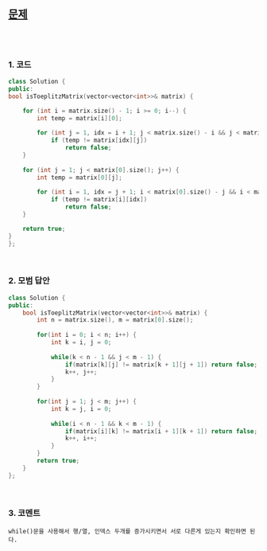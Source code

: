 [문제](https://leetcode.com/problems/toeplitz-matrix/)
----------------------------

<br>
<br>

### 1. 코드
```cpp
class Solution {
public:
bool isToeplitzMatrix(vector<vector<int>>& matrix) {

	for (int i = matrix.size() - 1; i >= 0; i--) {
		int temp = matrix[i][0];
		
		for (int j = 1, idx = i + 1; j < matrix.size() - i && j < matrix[i].size(); j++, idx++) 
			if (temp != matrix[idx][j])
				return false;
	}
        
	for (int j = 1; j < matrix[0].size(); j++) {
		int temp = matrix[0][j];
		
		for (int i = 1, idx = j + 1; i < matrix[0].size() - j && i < matrix.size(); i++, idx++) 			
			if (temp != matrix[i][idx])
				return false;	
	}

	return true;
}
};
```

<br>

### 2. 모범 답안
```cpp
class Solution {
public:
    bool isToeplitzMatrix(vector<vector<int>>& matrix) {
        int n = matrix.size(), m = matrix[0].size();
        
        for(int i = 0; i < n; i++) {
            int k = i, j = 0;
            
            while(k < n - 1 && j < m - 1) {
                if(matrix[k][j] != matrix[k + 1][j + 1]) return false;
                k++, j++;
            }
        }
        
        for(int j = 1; j < m; j++) {
            int k = j, i = 0;
            
            while(i < n - 1 && k < m - 1) {
                if(matrix[i][k] != matrix[i + 1][k + 1]) return false;
                k++, i++;
            }
        }
        return true;
    }
};
```

<br>
 
### 3. 코멘트

    while()문을 사용해서 행/열, 인덱스 두개를 증가시키면서 서로 다른게 있는지 확인하면 된다.
